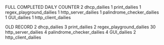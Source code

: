 FULL COMPLETED DAILY COUNTER
2 dhcp_dailies
1 print_dailies
1 regex_playground_dailies
1 http_server_dailies
1 palindrome_checker_dailies
1 GUI_dailies
1 http_client_dailies


OLD RECORD
2 dhcp_dailies
3 print_dailies
2 regex_playground_dailies
30 http_server_dailies
4 palindrome_checker_dailies
4 GUI_dailies
2 http_client_dailies

